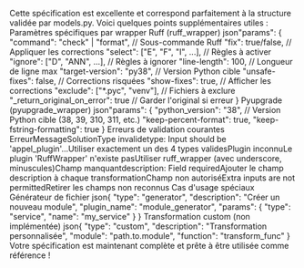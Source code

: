Cette spécification est excellente et correspond parfaitement à la structure validée par models.py. Voici quelques points supplémentaires utiles :
Paramètres spécifiques par wrapper
Ruff (ruff_wrapper)
json"params": {
  "command": "check" | "format",        // Sous-commande Ruff
  "fix": true/false,                    // Appliquer les corrections
  "select": ["E", "F", "I", ...],      // Règles à activer
  "ignore": ["D", "ANN", ...],         // Règles à ignorer
  "line-length": 100,                  // Longueur de ligne max
  "target-version": "py38",            // Version Python cible
  "unsafe-fixes": false,               // Corrections risquées
  "show-fixes": true,                  // Afficher les corrections
  "exclude": ["*.pyc", "venv"],        // Fichiers à exclure
  "_return_original_on_error": true    // Garder l'original si erreur
}
Pyupgrade (pyupgrade_wrapper)
json"params": {
  "python_version": "38",    // Version Python cible (38, 39, 310, 311, etc.)
  "keep-percent-format": true,
  "keep-fstring-formatting": true
}
Erreurs de validation courantes
ErreurMessageSolutionType invalidetype: Input should be 'appel_plugin'...Utiliser exactement un des 4 types validesPlugin inconnuLe plugin 'RuffWrapper' n'existe pasUtiliser ruff_wrapper (avec underscore, minuscules)Champ manquantdescription: Field requiredAjouter le champ description à chaque transformationChamp non autoriséExtra inputs are not permittedRetirer les champs non reconnus
Cas d'usage spéciaux
Générateur de fichier
json{
  "type": "generator",
  "description": "Créer un nouveau module",
  "plugin_name": "module_generator",
  "params": {
    "type": "service",
    "name": "my_service"
  }
}
Transformation custom (non implémentée)
json{
  "type": "custom",
  "description": "Transformation personnalisée",
  "module": "path.to.module",
  "function": "transform_func"
}
Votre spécification est maintenant complète et prête à être utilisée comme référence !